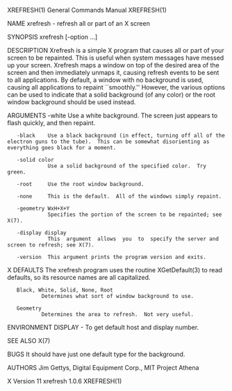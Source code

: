 XREFRESH(1)                                                                                General Commands Manual                                                                                XREFRESH(1)

NAME
       xrefresh - refresh all or part of an X screen

SYNOPSIS
       xrefresh [-option ...]

DESCRIPTION
       Xrefresh  is a simple X program that causes all or part of your screen to be repainted.  This is useful when system messages have messed up your screen.  Xrefresh maps a window on top of the desired
       area of the screen and then immediately unmaps it, causing refresh events to be sent to all applications.  By default, a window with no background  is  used,  causing  all  applications  to  repaint
       ``smoothly.''  However, the various options can be used to indicate that a solid background (of any color) or the root window background should be used instead.

ARGUMENTS
       -white    Use a white background.  The screen just appears to flash quickly, and then repaint.

       -black    Use a black background (in effect, turning off all of the electron guns to the tube).  This can be somewhat disorienting as everything goes black for a moment.

       -solid color
                 Use a solid background of the specified color.  Try green.

       -root     Use the root window background.

       -none     This is the default.  All of the windows simply repaint.

       -geometry WxH+X+Y
                 Specifies the portion of the screen to be repainted; see X(7).

       -display display
                 This  argument  allows  you  to  specify the server and screen to refresh; see X(7).

       -version  This argument prints the program version and exits.

X DEFAULTS
       The xrefresh program uses the routine XGetDefault(3) to read defaults, so its resource names are all capitalized.

       Black, White, Solid, None, Root
               Determines what sort of window background to use.

       Geometry
               Determines the area to refresh.  Not very useful.

ENVIRONMENT
       DISPLAY - To get default host and display number.

SEE ALSO
       X(7)

BUGS
       It should have just one default type for the background.

AUTHORS
       Jim Gettys, Digital Equipment Corp., MIT Project Athena

X Version 11                                                                                    xrefresh 1.0.6                                                                                    XREFRESH(1)
